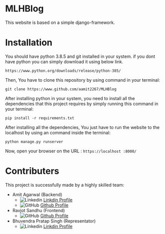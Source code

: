 # MLHBlog
This website is based on a simple django-framework.

# Installation
You should have python 3.8.5 and git installed in your system. if you dont have python you can simply download it using below link.

```https://www.python.org/downloads/release/python-385/```

Then, You have to clone this repository by using command in your terminal:

```git clone https://www.github.com/aamit2267/MLHBlog```

After installing python in your system, you need to install all the dependencies that this project requires by simply running this command in your terminal:

```pip install -r requirements.txt```

After installing all the dependencies, You just have to run the website to the localhost by using an command inside the terminal: 

```python manage.py runserver```

Now, open your browser on the URL : `https://localhost :8000/`

# Contributers
This project is successfully made by a highly skilled team:
- Amit Agarwal (Backend)
  - ![Linkedin](https://i.stack.imgur.com/gVE0j.png) [Linkdin Profile](https://www.linkedin.com/in/amit-agarwal-34b2281ab/)
  - ![GitHub](https://i.stack.imgur.com/tskMh.png) [Github Profile](https://www.github.com/aamit2267)
- Ravjot Sandhu (Frontend)
  - ![GitHub](https://i.stack.imgur.com/tskMh.png) [Github Profile](https://www.github.com/RavjotSandhu)
- Bhuvendra Pratap Singh (Representator)
  - ![Linkedin](https://i.stack.imgur.com/gVE0j.png) [Linkdin Profile](https://www.linkedin.com/mwlite/in/bhuvnendra-pratap-singh-57b67218b)
